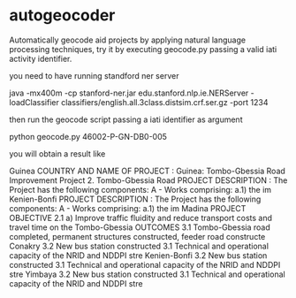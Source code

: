 # autogeocoder
Automatically  geocode aid projects by applying natural language processing techniques, try it by executing geocode.py passing a valid iati activity identifier.


you need to have running standford ner server

java -mx400m -cp stanford-ner.jar edu.stanford.nlp.ie.NERServer -loadClassifier classifiers/english.all.3class.distsim.crf.ser.gz -port 1234

then run the geocode script passing a iati identifier as argument



python geocode.py  46002-P-GN-DB0-005


you will obtain a result like


Guinea                  COUNTRY AND NAME OF PROJECT : Guinea: Tombo-Gbessia Road Improvement       Project  2.
Tombo-Gbessia Road      PROJECT DESCRIPTION  : The Project has the following components:  A - Works comprising:  a.1) the im 
Kenien-Bonfi            PROJECT DESCRIPTION  : The Project has the following components:  A - Works comprising:  a.1) the im 
Madina                  PROJECT OBJECTIVE  2.1 a) Improve traffic fluidity and reduce transport costs and travel time on the 
Tombo-Gbessia           OUTCOMES  3.1 Tombo-Gbessia road completed, permanent structures constructed, feeder road constructe 
Conakry                 3.2 New bus station constructed    3.1 Technical and operational capacity of the NRID and NDDPI stre 
Kenien-Bonfi            3.2 New bus station constructed    3.1 Technical and operational capacity of the NRID and NDDPI stre 
Yimbaya                 3.2 New bus station constructed    3.1 Technical and operational capacity of the NRID and NDDPI stre 
